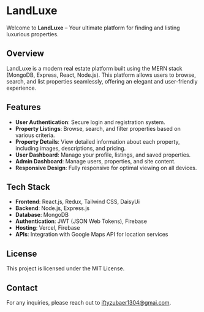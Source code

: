 # LandLuxe

Welcome to **LandLuxe** – Your ultimate platform for finding and listing luxurious properties.

## Overview

LandLuxe is a modern real estate platform built using the MERN stack (MongoDB, Express, React, Node.js). This platform allows users to browse, search, and list properties seamlessly, offering an elegant and user-friendly experience.

## Features

- **User Authentication**: Secure login and registration system.
- **Property Listings**: Browse, search, and filter properties based on various criteria.
- **Property Details**: View detailed information about each property, including images, descriptions, and pricing.
- **User Dashboard**: Manage your profile, listings, and saved properties.
- **Admin Dashboard**: Manage users, properties, and site content.
- **Responsive Design**: Fully responsive for optimal viewing on all devices.

## Tech Stack

- **Frontend**: React.js, Redux, Tailwind CSS, DaisyUi
- **Backend**: Node.js, Express.js
- **Database**: MongoDB
- **Authentication**: JWT (JSON Web Tokens), Firebase
- **Hosting**: Vercel, Firebase
- **APIs**: Integration with Google Maps API for location services

## License
This project is licensed under the MIT License.

## Contact
For any inquiries, please reach out to iftyzubaer1304@gmai.com.